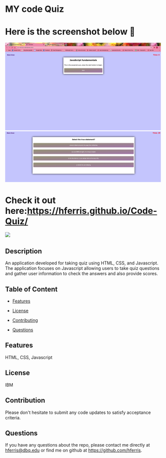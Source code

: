 # MY code Quiz
# Here is the screenshot below :star_struck:
![Alt text](/./assets/imgs/snap-shot.png?raw=true "Screenshot")
![Alt text](/./assets/imgs/snap-shot2.png?raw=true "Screenshot")
# Check it out here:https://hferris.github.io/Code-Quiz/

<img src="https://img.shields.io/badge/License-IPL%201.0-blue.svg"></img>

## Description
 An application developed for taking quiz using HTML, CSS, and Javascript. The application focuses on Javascript allowing users to take quiz questions and gather user information to check the answers and also provide scores.

## Table of Content

* [Features](#features)

* [License​](#license)

* [Contributing​](#contribution)

* [Questions](#questions)

## Features
HTML, CSS, Javascript

## License
IBM

## Contribution
Please don't hesitate to submit any code updates to satisfy acceptance criteria.

## Questions
 If you have any questions about the repo, please contact me directly at hferris@dbq.edu or find me on github at https://github.com/hferris.
